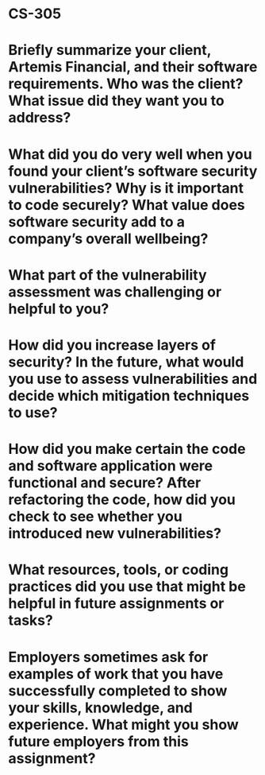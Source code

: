 # CS-305

# Briefly summarize your client, Artemis Financial, and their software requirements. Who was the client? What issue did they want you to address?
# What did you do very well when you found your client’s software security vulnerabilities? Why is it important to code securely? What value does software security add to a company’s overall wellbeing?
# What part of the vulnerability assessment was challenging or helpful to you?
# How did you increase layers of security? In the future, what would you use to assess vulnerabilities and decide which mitigation techniques to use?
# How did you make certain the code and software application were functional and secure? After refactoring the code, how did you check to see whether you introduced new vulnerabilities?
# What resources, tools, or coding practices did you use that might be helpful in future assignments or tasks?
# Employers sometimes ask for examples of work that you have successfully completed to show your skills, knowledge, and experience. What might you show future employers from this assignment?
